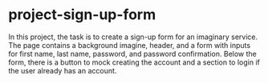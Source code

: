 # project-sign-up-form

In this project, the task is to create a sign-up form for an imaginary service. The page contains a background imagine, header, and a form with inputs for first name, last name, password, and password confirmation. Below the form, there is a button to mock creating the account and a section to login if the user already has an account. 